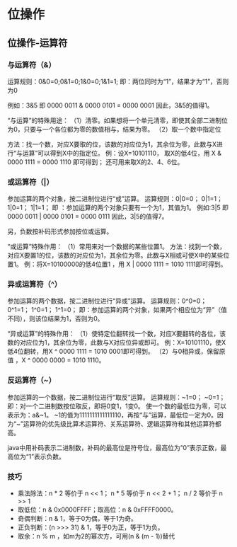 # 位操作

## 位操作-运算符

### 与运算符（&）
运算规则：0&0=0;0&1=0;1&0=0;1&1=1; 即：两位同时为“1”，结果才为“1”，否则为0

例如：3&5  即 0000 0011 & 0000 0101 = 0000 0001   因此，3&5的值得1。

“与运算”的特殊用途：
（1）清零。如果想将一个单元清零，即使其全部二进制位为0，只要与一个各位都为零的数值相与，结果为零。
（2）取一个数中指定位

方法：找一个数，对应X要取的位，该数的对应位为1，其余位为零，此数与X进行“与运算”可以得到X中的指定位。 
例：设X=10101110， 取X的低4位，用 X & 0000 1111 = 0000 1110 即可得到； 还可用来取X的2、4、6位。

### 或运算符（|）

参加运算的两个对象，按二进制位进行“或”运算。
运算规则：0|0=0；   0|1=1；   1|0=1；    1|1=1； 即 ：参加运算的两个对象只要有一个为1，其值为1。
例如:3|5 即 0000 0011 | 0000 0101 = 0000 0111   因此，3|5的值得7。

另，负数按补码形式参加按位或运算。

“或运算”特殊作用：
（1）常用来对一个数据的某些位置1。
方法：找到一个数，对应X要置1的位，该数的对应位为1，其余位为零。此数与X相或可使X中的某些位置1。
例：将X=10100000的低4位置1 ，用 X | 0000 1111 = 1010 1111即可得到。

### 异或运算符（^）

参加运算的两个数据，按二进制位进行“异或”运算。
运算规则：0^0=0；   0^1=1；   1^0=1；   1^1=0；  即：参加运算的两个对象，如果两个相应位为“异”（值不同），则该位结果为1，否则为0。

“异或运算”的特殊作用：
（1）使特定位翻转找一个数，对应X要翻转的各位，该数的对应位为1，其余位为零，此数与X对应位异或即可。
例：X=10101110，使X低4位翻转，用X ^ 0000 1111 = 1010 0001即可得到。
（2）与0相异或，保留原值 ，X ^ 0000 0000 = 1010 1110。

### 反运算符（~）
参加运算的一个数据，按二进制位进行“取反”运算。
运算规则：~1=0；   ~0=1；  即：对一个二进制数按位取反，即将0变1，1变0。
使一个数的最低位为零，可以表示为：a&~1。
~1的值为1111111111111110，再按“与”运算，最低位一定为0。因为“~”运算符的优先级比算术运算符、关系运算符、逻辑运算符和其他运算符都高。

java中用补码表示二进制数，补码的最高位是符号位，最高位为“0”表示正数，最高位为“1”表示负数。

### 技巧
- 乘法除法：n * 2 等价于 n << 1； n * 5 等价于 n << 2 + 1； n / 2 等价于 n >> 1
- 取低位：n & 0x0000FFFF；取高位：n & 0xFFFF0000。
- 奇偶判断：n & 1，等于0为偶，等于1为奇。
- 正负判断：(n >>> 31) & 1，等于0为正，等于1为负。
- 取余：n % m ，如m为2的幂次方，可用(n & (m - 1))替代
